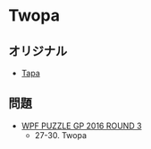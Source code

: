 # Twopa

## オリジナル
- [Tapa](tapa.md)

## 問題
- [WPF PUZZLE GP 2016 ROUND 3](../questions/wpfpgp2016-3.md)
	- 27-30. Twopa
